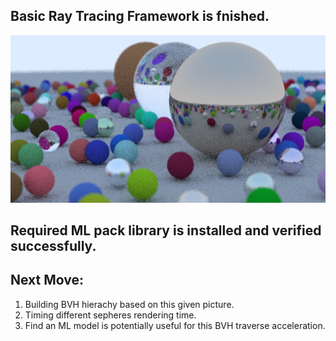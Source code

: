 ## Basic Ray Tracing Framework is fnished.
![Alt text](image.png)
## Required ML pack library is installed and verified successfully.
## Next Move:
1. Building BVH hierachy based on this given picture.
2. Timing different sepheres rendering time.
3. Find an ML model is potentially useful for this BVH traverse acceleration.
